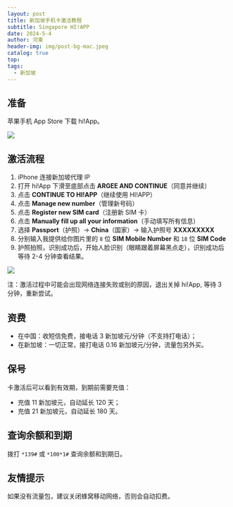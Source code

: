 ```yaml
---
layout: post
title: 新加坡手机卡激活教程
subtitle: Singapore HI!APP
date: 2024-5-4
author: 河東
header-img: img/post-bg-mac.jpeg
catalog: true
top: 
tags:
  - 新加坡
---
```



## 准备
苹果手机 App Store 下载 hi!App。

![](https://i.imgur.com/ehxbFZs.png)

## 激活流程
1. iPhone 连接新加坡代理 IP
2. 打开 hi!App 下滑至底部点击 **ARGEE AND CONTINUE**（同意并继续）
3. 点击 **CONTINUE TO HI!APP**（继续使用 HI!APP）
4. 点击 **Manage new number**（管理新号码）
5. 点击 **Register new SIM card**（注册新 SIM 卡）
6. 点击 **Manually fill up all your information**（手动填写所有信息）
7. 选择 **Passport**（护照）→ **China**（国家）→ 输入护照号 **XXXXXXXXX**
8. 分别输入我提供给你图片里的 `8` 位 **SIM Mobile Number** 和 `18` 位 **SIM Code**
9. 护照拍照，识别成功后，开始人脸识别（眼睛跟着屏幕黑点走），识别成功后等待 2-4 分钟查看结果。

![](https://i.imgur.com/0gK6340.jpg)

注：激活过程中可能会出现网络连接失败或别的原因，退出关掉 hi!App, 等待 3 分钟，重新尝试。 

## 资费

- 在中国：收短信免费，接电话 3 新加坡元/分钟（不支持打电话）；
- 在新加坡：一切正常，接打电话 0.16 新加坡元/分钟，流量包另外买。

## 保号
卡激活后可以看到有效期，到期前需要充值：
- 充值 11 新加坡元，自动延长 120 天；
- 充值 21 新加坡元，自动延长 180 天。

## 查询余额和到期
拨打 `*139#` 或 `*100*1#` 查询余额和到期日。

## 友情提示
如果没有流量包，建议关闭蜂窝移动网络，否则会自动扣费。





